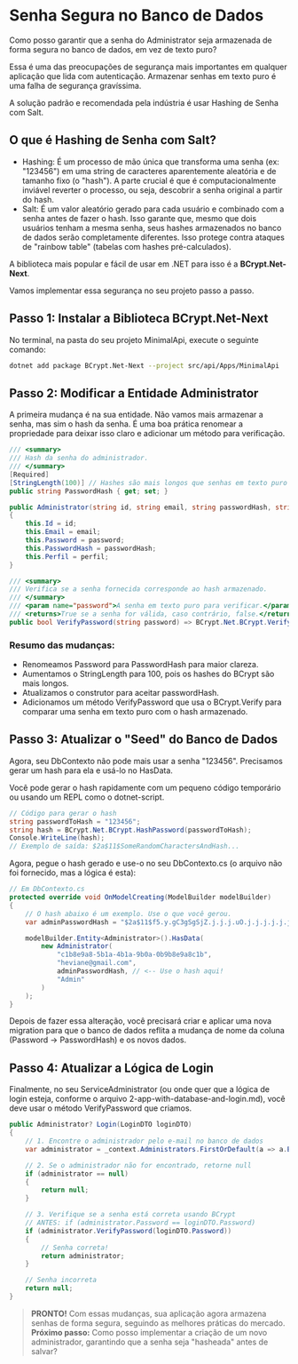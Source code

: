 # Senha Segura no Banco de Dados

Como posso garantir que a senha do Administrator seja armazenada de forma segura no banco de dados, em vez de texto puro?

Essa é uma das preocupações de segurança mais importantes em qualquer aplicação que lida com autenticação. Armazenar senhas em texto puro é uma falha de segurança gravíssima.

A solução padrão e recomendada pela indústria é usar Hashing de Senha com Salt.

## O que é Hashing de Senha com Salt?

- Hashing: É um processo de mão única que transforma uma senha (ex: "123456") em uma string de caracteres aparentemente aleatória e de tamanho fixo (o "hash"). A parte crucial é que é computacionalmente inviável reverter o processo, ou seja, descobrir a senha original a partir do hash.
- Salt: É um valor aleatório gerado para cada usuário e combinado com a senha antes de fazer o hash. Isso garante que, mesmo que dois usuários tenham a mesma senha, seus hashes armazenados no banco de dados serão completamente diferentes. Isso protege contra ataques de "rainbow table" (tabelas com hashes pré-calculados).

A biblioteca mais popular e fácil de usar em .NET para isso é a **BCrypt.Net-Next**.

Vamos implementar essa segurança no seu projeto passo a passo.

## Passo 1: Instalar a Biblioteca BCrypt.Net-Next

No terminal, na pasta do seu projeto MinimalApi, execute o seguinte comando:

```bash
dotnet add package BCrypt.Net-Next --project src/api/Apps/MinimalApi
```

## Passo 2: Modificar a Entidade Administrator

A primeira mudança é na sua entidade. Não vamos mais armazenar a senha, mas sim o hash da senha. É uma boa prática renomear a propriedade para deixar isso claro e adicionar um método para verificação.

```csharp
/// <summary>
/// Hash da senha do administrador.
/// </summary>
[Required]
[StringLength(100)] // Hashes são mais longos que senhas em texto puro
public string PasswordHash { get; set; }

public Administrator(string id, string email, string passwordHash, string perfil)
{
    this.Id = id;
    this.Email = email;
    this.Password = password;
    this.PasswordHash = passwordHash;
    this.Perfil = perfil;
}

/// <summary>
/// Verifica se a senha fornecida corresponde ao hash armazenado.
/// </summary>
/// <param name="password">A senha em texto puro para verificar.</param>
/// <returns>True se a senha for válida, caso contrário, false.</returns>
public bool VerifyPassword(string password) => BCrypt.Net.BCrypt.Verify(password, this.PasswordHash);
```

### Resumo das mudanças:

- Renomeamos Password para PasswordHash para maior clareza.
- Aumentamos o StringLength para 100, pois os hashes do BCrypt são mais longos.
- Atualizamos o construtor para aceitar passwordHash.
- Adicionamos um método VerifyPassword que usa o BCrypt.Verify para comparar uma senha em texto puro com o hash armazenado.

## Passo 3: Atualizar o "Seed" do Banco de Dados

Agora, seu DbContexto não pode mais usar a senha "123456". Precisamos gerar um hash para ela e usá-lo no HasData.

Você pode gerar o hash rapidamente com um pequeno código temporário ou usando um REPL como o dotnet-script.

```csharp
// Código para gerar o hash
string passwordToHash = "123456";
string hash = BCrypt.Net.BCrypt.HashPassword(passwordToHash);
Console.WriteLine(hash); 
// Exemplo de saída: $2a$11$SomeRandomCharactersAndHash...
```

Agora, pegue o hash gerado e use-o no seu DbContexto.cs (o arquivo não foi fornecido, mas a lógica é esta):

```csharp
// Em DbContexto.cs
protected override void OnModelCreating(ModelBuilder modelBuilder)
{
    // O hash abaixo é um exemplo. Use o que você gerou.
    var adminPasswordHash = "$2a$11$f5.y.gC3gSgSjZ.j.j.j.uO.j.j.j.j.j.j.j.j.j.j.j.j.j.j.j";

    modelBuilder.Entity<Administrator>().HasData(
        new Administrator(
            "c1b8e9a8-5b1a-4b1a-9b0a-0b9b8e9a8c1b",
            "heviane@gmail.com",
            adminPasswordHash, // <-- Use o hash aqui!
            "Admin"
        )
    );
}
```

Depois de fazer essa alteração, você precisará criar e aplicar uma nova migration para que o banco de dados reflita a mudança de nome da coluna (Password -> PasswordHash) e os novos dados.

## Passo 4: Atualizar a Lógica de Login

Finalmente, no seu ServiceAdministrator (ou onde quer que a lógica de login esteja, conforme o arquivo 2-app-with-database-and-login.md), você deve usar o método VerifyPassword que criamos.

```csharp
public Administrator? Login(LoginDTO loginDTO)
{
    // 1. Encontre o administrador pelo e-mail no banco de dados
    var administrator = _context.Administrators.FirstOrDefault(a => a.Email == loginDTO.Email);

    // 2. Se o administrador não for encontrado, retorne null
    if (administrator == null)
    {
        return null;
    }

    // 3. Verifique se a senha está correta usando BCrypt
    // ANTES: if (administrator.Password == loginDTO.Password)
    if (administrator.VerifyPassword(loginDTO.Password))
    {
        // Senha correta!
        return administrator;
    }

    // Senha incorreta
    return null;
}
```

> **PRONTO!** Com essas mudanças, sua aplicação agora armazena senhas de forma segura, seguindo as melhores práticas do mercado.
> **Próximo passo:** Como posso implementar a criação de um novo administrador, garantindo que a senha seja "hasheada" antes de salvar?
